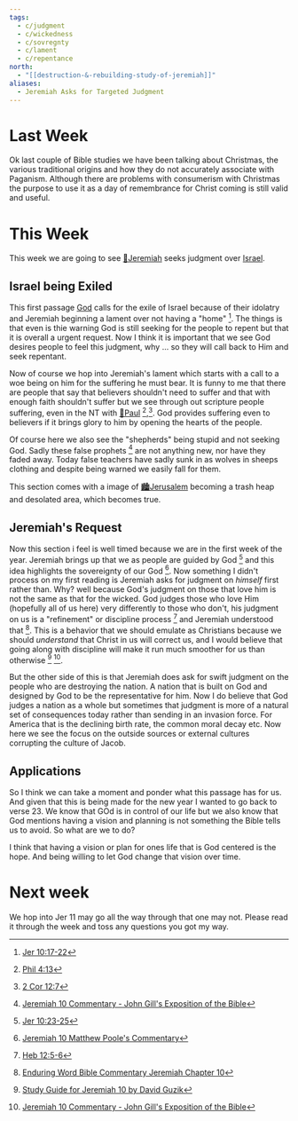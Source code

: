 ```yaml
---
tags:
  - c/judgment
  - c/wickedness
  - c/sovregnty
  - c/lament
  - c/repentance
north:
  - "[[destruction-&-rebuilding-study-of-jeremiah]]"
aliases:
  - Jeremiah Asks for Targeted Judgment
---
```

# Last Week
Ok last couple of Bible studies we have been talking about Christmas, the various traditional origins and how they do not  accurately associate with Paganism. Although there are problems with consumerism with Christmas the purpose to use it as a day of remembrance for Christ coming is still valid and useful.

# This Week
[^guzik]: [Study Guide for Jeremiah 10 by David Guzik](https://www.blueletterbible.org/comm/guzik_david/study-guide/jeremiah/jeremiah-10.cfm)
[^garner-howes]: [Jeremiah 10 - Garner-Howes Baptist Commentary - Bible Commentaries - StudyLight.org](https://www.studylight.org/commentaries/eng/ghb/jeremiah-10.html)
[^matthew-poole]: [Jeremiah 10 Matthew Poole's Commentary](https://biblehub.com/commentaries/poole/jeremiah/10.htm)
[^ellicott]: [Jeremiah 10 Ellicott's Commentary for English Readers](https://biblehub.com/commentaries/ellicott/jeremiah/10.htm)
[^john-gill]: [Jeremiah 10 Commentary - John Gill's Exposition of the Bible](https://www.biblestudytools.com/commentaries/gills-exposition-of-the-bible/jeremiah-10/)
[^matthew-henry]: [Jeremiah 10 Commentary - Matthew Henry Commentary on the Whole Bible (Complete)](https://www.biblestudytools.com/commentaries/matthew-henry-complete/jeremiah/10.html)
[^enduring-word]: [Enduring Word Bible Commentary Jeremiah Chapter 10](https://enduringword.com/bible-commentary/jeremiah-10/)
[^m1]: [Jer 10:17-22](Jer%2010.md)
[^m2]: [Jer 10:23-25](Jer%2010.md)

This week we are going to see [🧑Jeremiah](%F0%9F%A7%91Jeremiah.md) seeks judgment over [Israel](../p-nation-of-israel.md). 

## Israel being Exiled
This first passage [God](God.md) calls for the exile of Israel because of their idolatry and Jeremiah beginning a lament over not having a "home" [^m1]. The things is that even is thie warning God is still seeking for the people to repent but that it is overall a urgent request. Now I think it is important that we see God desires people to feel this judgment, why ... so they will call back to Him and seek repentant. 

Now of course we hop into Jeremiah's lament which starts with a call to a woe being on him for the suffering he must bear. It is funny to me that there are people that say that believers shouldn't need to suffer and that with enough faith shouldn't suffer but we see through out scripture people suffering, even in the NT with [🧑Paul](%F0%9F%A7%91Paul.md) [^b1],[^b2]. God provides suffering even to believers if it brings glory to him by opening the hearts of the people.

Of course here we also see the "shepherds" being stupid and not seeking God. Sadly these false prophets [^john-gill] are not anything new, nor have they faded away. Today false teachers have sadly sunk in as wolves in sheeps clothing and despite being warned we easily fall for them.

This section comes with a image of [🏙️Jerusalem](%F0%9F%8F%99%EF%B8%8FJerusalem.md) becoming a trash heap and desolated area, which becomes true. 

[^b1]: [Phil 4:13](Phil%204.md)
[^b2]: [2 Cor 12:7](2%20Cor%2012.md)

## Jeremiah's Request
Now this section i feel is well timed because we are in the first week of the year. Jeremiah brings up that we as people are guided by God [^m2] and this idea highlights the sovereignty of our God [^matthew-poole]. Now something I didn't process on my first reading is Jeremiah asks for judgment on *himself* first rather than. Why? well because God's judgment on those that love him is not the same as that for the wicked. God judges those who love Him (hopefully all of us here) very differently to those who don't, his judgment on us is a "refinement" or discipline process [^b3] and Jeremiah understood that [^enduring-word]. This is a behavior that we should emulate as Christians because we should *understand* that Christ in us will correct us, and I would believe that going along with discipline will make it run much smoother for us than otherwise [^guzik] [^john-gill].

But the other side of this is that Jeremiah does ask for swift judgment on the people who are destroying the nation. A nation that is built on God and designed by God to be the representative for him. Now I do believe that God judges a nation as a whole but sometimes that judgment is more of a natural set of consequences today rather than sending in an invasion force. For America that is the declining birth rate, the common moral decay etc. Now here we see the focus on the outside sources or external cultures corrupting the culture of Jacob. 

[^b3]: [Heb 12:5-6](Heb%2012.md)

## Applications
So I think we can take a moment and ponder what this passage has for us. And given that this is being made for the new year I wanted to go back to verse 23. We know that GOd is in control of our life but we also know that God mentions having a vision and planning is not something the Bible tells us to avoid. So what are we to do?

I think that having a vision or plan for ones life that is God centered is the hope. And being willing to let God change that vision over time.

# Next week
We hop into Jer 11 may go all the way through that one may  not. Please read it through the week and toss any questions you got my way.